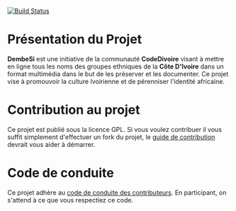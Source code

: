 [![Build Status](https://travis-ci.org/codedivoire/dembesi.svg?branch=master)](https://travis-ci.org/codedivoire/dembesi)

# Présentation du Projet


**DembeSi** est une initiative de la communauté **CodeDivoire** visant à mettre en ligne tous les noms des groupes ethniques de la **Côte D'Ivoire** dans un format multimédia dans le but  de les préserver et les documenter. Ce projet vise à promouvoir la culture Ivoirienne et de pérenniser  l'identité africaine.


# Contribution au projet

Ce projet est publié sous la licence GPL. Si vous voulez contribuer il vous suffit simplement d'effectuer un fork du projet, le [guide de contribution](./CONTRIBUTING.md) devrait vous aider à démarrer.

# Code de conduite

Ce projet adhère au [code de conduite des contributeurs](./CODE_CONDUCT.md). En participant, on s'attend à ce que vous respectiez ce code.